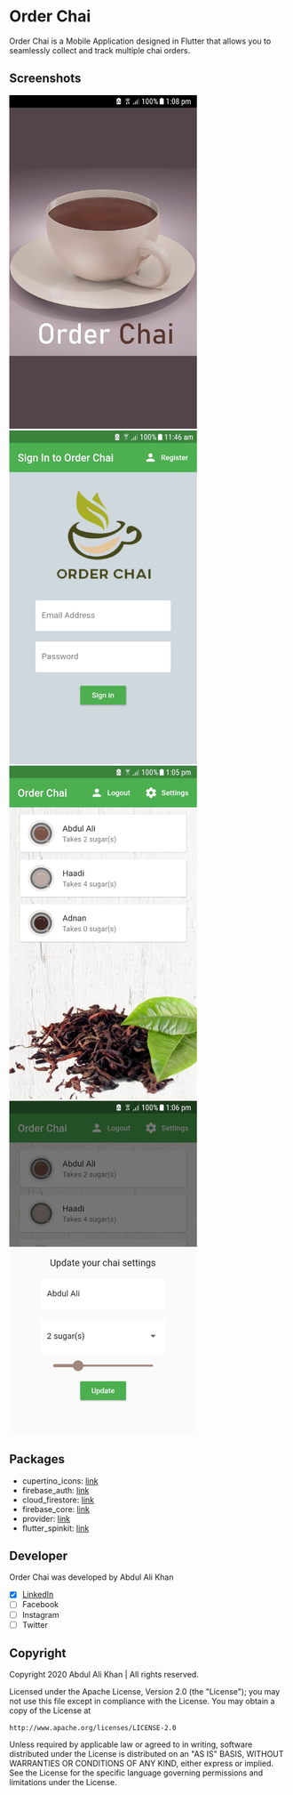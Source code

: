 # Order Chai

Order Chai is a Mobile Application designed in Flutter that allows you to seamlessly collect and track multiple chai orders.

## Screenshots
<img src="https://raw.githubusercontent.com/abdulalikhan/order_chai/master/screenshots/1.jpeg" height="600em" /> <img src="https://raw.githubusercontent.com/abdulalikhan/order_chai/master/screenshots/2.jpeg" height="600em" /> 
<br>
<img src="https://raw.githubusercontent.com/abdulalikhan/order_chai/master/screenshots/3.jpeg" height="600em" /> <img src="https://raw.githubusercontent.com/abdulalikhan/order_chai/master/screenshots/4.jpeg" height="600em" />

## Packages
* cupertino_icons: [link](https://pub.dev/packages/cupertino_icons)
* firebase_auth: [link](https://pub.dev/packages/firebase_auth)
* cloud_firestore: [link](https://pub.dev/packages/cloud_firestore)
* firebase_core: [link](https://pub.dev/packages/firebase_core)
* provider: [link](https://pub.dev/packages/provider)
* flutter_spinkit: [link](https://pub.dev/packages/flutter_spinkit)

## Developer
Order Chai was developed by Abdul Ali Khan
- [x] [LinkedIn](https://pk.linkedin.com/in/abdul-ali-khan-620632144)
- [ ] Facebook
- [ ] Instagram
- [ ] Twitter

## Copyright
Copyright 2020 Abdul Ali Khan | All rights reserved.

Licensed under the Apache License, Version 2.0 (the "License");
you may not use this file except in compliance with the License.
You may obtain a copy of the License at

    http://www.apache.org/licenses/LICENSE-2.0

Unless required by applicable law or agreed to in writing, software
distributed under the License is distributed on an "AS IS" BASIS,
WITHOUT WARRANTIES OR CONDITIONS OF ANY KIND, either express or implied.
See the License for the specific language governing permissions and
limitations under the License.
